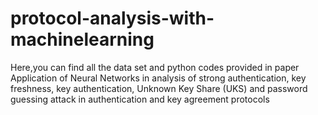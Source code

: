 # protocol-analysis-with-machinelearning
Here,you can find all the data set and python codes provided in paper Application of Neural Networks in analysis of strong authentication, key freshness, key authentication, Unknown Key Share (UKS) and password guessing attack in authentication and key agreement protocols
